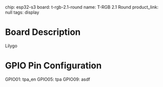 chip: esp32-s3
board: t-rgb-2.1-round
name: T-RGB 2.1 Round
product_link: null
tags: display

# Board Description
Lilygo

# GPIO Pin Configuration
GPIO01: tpa_en
GPIO05: tpa
GPIO09: asdf